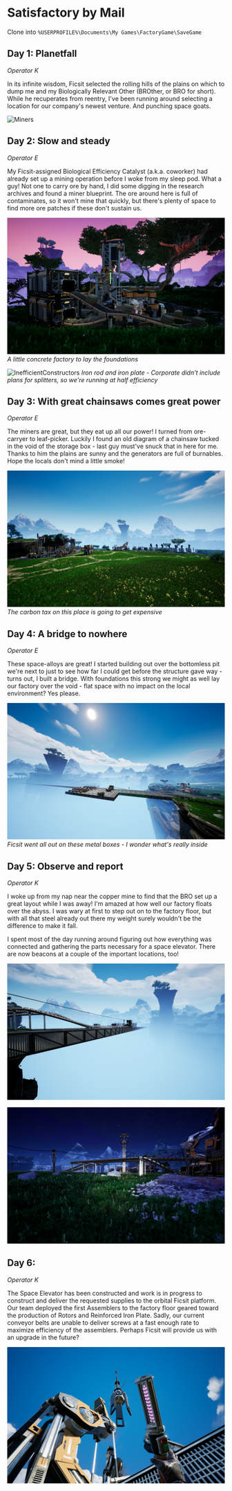 # Satisfactory by Mail
Clone into `%USERPROFILE%\Documents\My Games\FactoryGame\SaveGame`


## Day 1: Planetfall
*Operator K*

In its infinite wisdom, Ficsit selected the rolling hills of the plains on which to dump me and my Biologically Relevant Other (BROther, or BRO for short). While he recuperates from reentry, I've been running around selecting a location for our company's newest venture. And punching space goats.

![Miners](/Screenshots/HighResScreenshot20190325-123410.png?raw=true "Mining at sunrise!")

## Day 2: Slow and steady
*Operator E*

My Ficsit-assigned Biological Efficiency Catalyst (a.k.a. coworker) had already set up a mining operation before I woke from my sleep pod. What a guy! Not one to carry ore by hand, I did some digging in the research archives and found a miner blueprint. The ore around here is full of contaminates, so it won't mine that quickly, but there's plenty of space to find more ore patches if these don't sustain us.

![InefficientConcrete](/Screenshots/Screenshot20190325-21375200000.png?raw=true "Concrete is necessary for life")
*A little concrete factory to lay the foundations*

![InefficientConstructors](/Screenshots/Screenshot20190325-22013500000.png?raw=true "At least I don't have to do it by hand anymore...")
*Iron rod and iron plate - Corporate didn't include plans for splitters, so we're running at half efficiency*

## Day 3: With great chainsaws comes great power
*Operator E*

The miners are great, but they eat up all our power! I turned from ore-carryer to leaf-picker. Luckily I found an old diagram of a chainsaw tucked in the void of the storage box - last guy must've snuck that in here for me. Thanks to him the plains are sunny and the generators are full of burnables. Hope the locals don't mind a little smoke!

![BiofuelBananza](/Screenshots/Screenshot20190326-09542400000.png?raw=true "Biofuel Bananza")
*The carbon tax on this place is going to get expensive*

## Day 4: A bridge to nowhere
*Operator E*

These space-alloys are great! I started building out over the bottomless pit we're next to just to see how far I could get before the structure gave way - turns out, I built a bridge. With foundations this strong we might as well lay our factory over the void - flat space with no impact on the local environment? Yes please.

![ConcreteWellSpent](/Screenshots/Screenshot20190326-11390700000.png?raw=true "Concrete well spent")
*Ficsit went all out on these metal boxes - I wonder what's really inside*

## Day 5: Observe and report
*Operator K*

I woke up from my nap near the copper mine to find that the BRO set up a great layout while I was away! I'm amazed at how well our factory floats over the abyss. I was wary at first to step out on to the factory floor, but with all that steel already out there my weight surely wouldn't be the difference to make it fall.

I spent most of the day running around figuring out how everything was connected and gathering the parts necessary for a space elevator. There are now beacons at a couple of the important locations, too!

![TheAbyss](/Screenshots/Screenshot20190326-11573300000.png?raw=true "Floating over the abyss")

![ObservationDeckAlpha](/Screenshots/Screenshot20190326-12265600000.png?raw=true "Observation Deck Alpha")

## Day 6: 
*Operator K*

The Space Elevator has been constructed and work is in progress to construct and deliver the requested supplies to the orbital Ficsit platform. Our team deployed the first Assemblers to the factory floor geared toward the production of Rotors and Reinforced Iron Plate. Sadly, our current conveyor belts are unable to deliver screws at a fast enough rate to maximize efficiency of the assemblers. Perhaps Ficsit will provide us with an upgrade in the future?

![InstallingElevator](/Screenshots/Screenshot20190326-12164600000.png?raw=true "Zippers from space")
